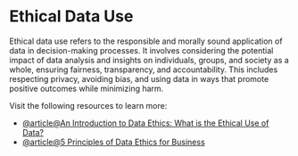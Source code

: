 # Ethical Data Use

Ethical data use refers to the responsible and morally sound application of data in decision-making processes. It involves considering the potential impact of data analysis and insights on individuals, groups, and society as a whole, ensuring fairness, transparency, and accountability. This includes respecting privacy, avoiding bias, and using data in ways that promote positive outcomes while minimizing harm.

Visit the following resources to learn more:

- [@article@An Introduction to Data Ethics: What is the Ethical Use of Data?](https://www.datacamp.com/blog/introduction-to-data-ethics)
- [@article@5 Principles of Data Ethics for Business](https://online.hbs.edu/blog/post/data-ethics)